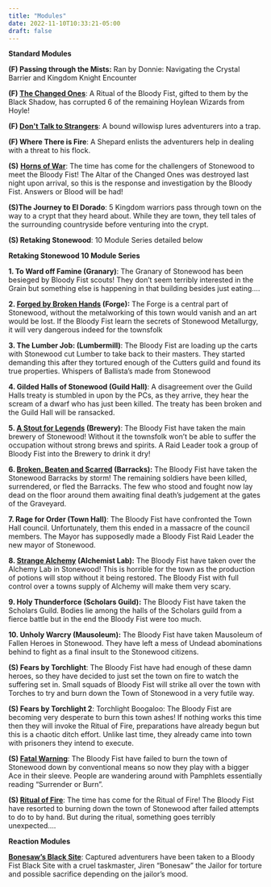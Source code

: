 ```yaml
---
title: "Modules"
date: 2022-11-10T10:33:21-05:00
draft: false
---
```


**Standard Modules** 

**(F) Passing through the Mists:** Ran by Donnie: Navigating the Crystal Barrier and Kingdom Knight Encounter

**(F) [The Changed Ones](https://snazzy-marshmallow-9e25ed.netlify.app/modules/the_changed_ones/)**: A Ritual of the Bloody Fist, gifted to them by the Black Shadow, has corrupted 6 of the remaining Hoylean Wizards from Hoyle!

**(F) [Don't Talk to Strangers](https://snazzy-marshmallow-9e25ed.netlify.app/modules/dont_talk+to_strangers/)**: A bound willowisp lures adventurers into a trap.

**(F) Where There is Fire**: A Shepard enlists the adventurers help in dealing with a threat to his flock. 

**(S)** **[Horns of War](https://snazzy-marshmallow-9e25ed.netlify.app/modules/horns_of_war/)**: The time has come for the challengers of Stonewood to meet the Bloody Fist! The Altar of the Changed Ones was destroyed last night upon arrival, so this is the response and investigation by the Bloody Fist. Answers or Blood will be had!

**(S)The Journey to El Dorado**: 5 Kingdom warriors pass through town on the way to a crypt that they heard about. While they are town, they tell tales of the surrounding countryside before venturing into the crypt.

**(S) Retaking Stonewood**: 10 Module Series detailed below

**Retaking Stonewood 10 Module Series**

**1. To Ward off Famine (Granary)**: The Granary of Stonewood has been besieged by Bloody Fist scouts! They don’t seem terribly interested in the Grain but something else is happening in that building besides just eating….

**2. [Forged by Broken Hands](https://snazzy-marshmallow-9e25ed.netlify.app/modules/forged_by_broken_hands/) (Forge):** The Forge is a central part of Stonewood, without the metalworking of this town would vanish and an art would be lost. If the Bloody Fist learn the secrets of Stonewood Metallurgy, it will very dangerous indeed for the townsfolk

**3. The Lumber Job: (Lumbermill)**: The Bloody Fist are loading up the carts with Stonewood cut Lumber to take back to their masters. They started demanding this after they tortured enough of the Cutters guild and found its true properties. Whispers of Ballista’s made from Stonewood

**4. Gilded Halls of Stonewood (Guild Hall)**: A disagreement over the Guild Halls treaty is stumbled in upon by the PCs, as they arrive, they hear the scream of a dwarf who has just been killed. The treaty has been broken and the Guild Hall will be ransacked.

**5. [A Stout for Legends](https://snazzy-marshmallow-9e25ed.netlify.app/modules/a_stout_for_legends/) (Brewery)**: The Bloody Fist have taken the main brewery of Stonewood! Without it the townsfolk won’t be able to suffer the occupation without strong brews and spirits. A Raid Leader took a group of Bloody Fist into the Brewery to drink it dry!

**6. [Broken, Beaten and Scarred](https://snazzy-marshmallow-9e25ed.netlify.app/modules/broken_beaten_and_scarred/) (Barracks):** The Bloody Fist have taken the Stonewood Barracks by storm! The remaining soldiers have been killed, surrendered, or fled the Barracks. The few who stood and fought now lay dead on the floor around them awaiting final death’s judgement at the gates of the Graveyard.

**7. Rage for Order (Town Hall)**: The Bloody Fist have confronted the Town Hall council. Unfortunately, them this ended in a massacre of the council members. The Mayor has supposedly made a Bloody Fist Raid Leader the new mayor of Stonewood.

**8. [Strange Alchemy](https://snazzy-marshmallow-9e25ed.netlify.app/modules/strange_alchemy/) (Alchemist Lab):** The Bloody Fist have taken over the Alchemy Lab in Stonewood! This is horrible for the town as the production of potions will stop without it being restored. The Bloody Fist with full control over a towns supply of Alchemy will make them very scary.

**9. Holy Thunderforce (Scholars Guild):** The Bloody Fist have taken the Scholars Guild. Bodies lie among the halls of the Scholars guild from a fierce battle but in the end the Bloody Fist were too much.

**10. Unholy Warcry (Mausoleum):** The Bloody Fist have taken Mausoleum of Fallen Heroes in Stonewood. They have left a mess of Undead abominations behind to fight as a final insult to the Stonewood citizens.

**(S) Fears by Torchlight**: The Bloody Fist have had enough of these damn heroes, so they have decided to just set the town on fire to watch the suffering set in. Small squads of Bloody Fist will strike all over the town with Torches to try and burn down the Town of Stonewood in a very futile way.

**(S) Fears by Torchlight 2**: Torchlight Boogaloo: The Bloody Fist are becoming very desperate to burn this town ashes! If nothing works this time then they will invoke the Ritual of Fire, preparations have already begun but this is a chaotic ditch effort. Unlike last time, they already came into town with prisoners they intend to execute.

**(S) [Fatal Warning](https://snazzy-marshmallow-9e25ed.netlify.app/modules/fatal_warning/)**: The Bloody Fist have failed to burn the town of Stonewood down by conventional means so now they play with a bigger Ace in their sleeve. People are wandering around with Pamphlets essentially reading “Surrender or Burn”.

**(S) [Ritual of Fire](https://snazzy-marshmallow-9e25ed.netlify.app/modules/ritual_of_fire/)**: The time has come for the Ritual of Fire! The Bloody Fist have resorted to burning down the town of Stonewood after failed attempts to do to by hand. But during the ritual, something goes terribly unexpected….

**Reaction Modules**

**[Bonesaw’s Black Site](https://snazzy-marshmallow-9e25ed.netlify.app/modules/bonesaws_black_site/)**: Captured adventurers have been taken to a Bloody Fist Black Site with a cruel taskmaster, Jiren “Bonesaw” the Jailor for torture and possible sacrifice depending on the jailor’s mood.

